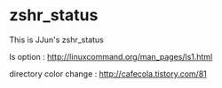 # zshr_status
This is JJun's zshr_status

ls option : http://linuxcommand.org/man_pages/ls1.html

directory color change : http://cafecola.tistory.com/81
